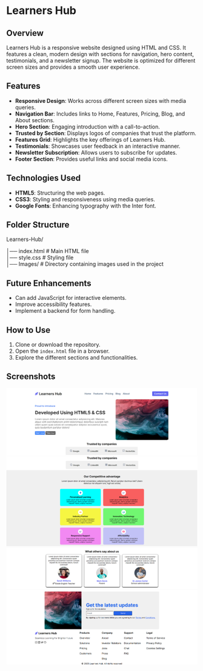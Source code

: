 # Learners Hub


## Overview

Learners Hub is a responsive website designed using HTML and CSS.
It features a clean, modern design with sections for navigation, hero content, testimonials, and a newsletter signup.
The website is optimized for different screen sizes and provides a smooth user experience.



## Features
- **Responsive Design**: Works across different screen sizes with media queries.
- **Navigation Bar**: Includes links to Home, Features, Pricing, Blog, and About sections.
- **Hero Section**: Engaging introduction with a call-to-action.
- **Trusted by Section**: Displays logos of companies that trust the platform.
- **Features Grid**: Highlights the key offerings of Learners Hub.
- **Testimonials**: Showcases user feedback in an interactive manner.
- **Newsletter Subscription**: Allows users to subscribe for updates.
- **Footer Section**: Provides useful links and social media icons.



## Technologies Used
- **HTML5**: Structuring the web pages.
- **CSS3**: Styling and responsiveness using media queries.
- **Google Fonts**: Enhancing typography with the Inter font.


## Folder Structure
Learners-Hub/

│── index.html    # Main HTML file <br>
│── style.css     # Styling file <br>
│── Images/       # Directory containing images used in the project



## Future Enhancements
- Can add JavaScript for interactive elements.
- Improve accessibility features.
- Implement a backend for form handling.


## How to Use
1. Clone or download the repository.
2. Open the `index.html` file in a browser.
3. Explore the different sections and functionalities.

## Screenshots

![Homepage](Screenshots/homepage.png)
![Features](Screenshots/features.png)
![Testimonials and Newsletter](Screenshots/testimonials.png)
![Newsletter and Footer](Screenshots/newsletter-footer.png)







